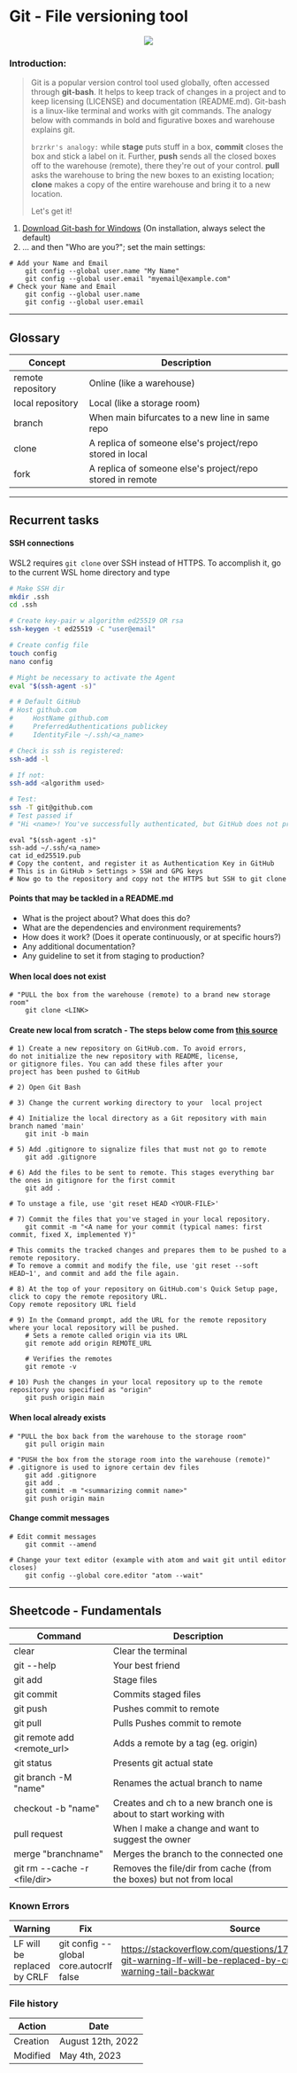 # Git - File versioning tool
<div align="center">
<img src="./images/git.svg">
</div>

### Introduction:
> Git is a popular version control tool used globally, often accessed through **git-bash**.
It helps to keep track of changes in a project and to keep licensing (LICENSE) and 
documentation (README.md). Git-bash is a linux-like terminal and works with git commands.
The analogy below with commands in bold and figurative boxes and warehouse explains git.  
> 
> `brzrkr's analogy:`
> while **stage** puts stuff in a box, **commit** closes the box and stick a label on it. 
Further, **push** sends all the closed boxes off to the warehouse (remote), 
there they're out of your control. **pull** asks the warehouse to bring the new boxes to an existing location; 
**clone** makes a copy of the entire warehouse and bring it to a new location. 
> 
> Let's get it!

1) [Download Git-bash for Windows](https://git-scm.com/download/win) 
(On installation, always select the default)
2) ... and then "Who are you?"; set the main settings:
```
# Add your Name and Email
	git config --global user.name "My Name"
	git config --global user.email "myemail@example.com"
# Check your Name and Email
	git config --global user.name
	git config --global user.email
```
---
## Glossary
| Concept           | Description                                               |
|-------------------|-----------------------------------------------------------|
 | remote repository | Online (like a warehouse)                                 |
 | local repository  | Local (like a storage room)                               |
 | branch            | When main bifurcates to a new line in same repo           |
 | clone             | A replica of someone else's project/repo stored in local  |
| fork              | A replica of someone else's project/repo stored in remote |

---

## Recurrent tasks
#### **SSH connections**
WSL2 requires `git clone` over SSH instead of HTTPS. To accomplish it, go to the current WSL home directory and type  
```bash
# Make SSH dir
mkdir .ssh
cd .ssh

# Create key-pair w algorithm ed25519 OR rsa
ssh-keygen -t ed25519 -C "user@email"

# Create config file
touch config
nano config

# Might be necessary to activate the Agent 
eval "$(ssh-agent -s)"

# # Default GitHub
# Host github.com
#     HostName github.com
#     PreferredAuthentications publickey
#     IdentityFile ~/.ssh/<a_name>

# Check is ssh is registered:
ssh-add -l

# If not:
ssh-add <algorithm used> 

# Test:
ssh -T git@github.com
# Test passed if 
# "Hi <name>! You've successfully authenticated, but GitHub does not provide shell access."
```

```
eval "$(ssh-agent -s)"
ssh-add ~/.ssh/<a_name>
cat id_ed25519.pub
# Copy the content, and register it as Authentication Key in GitHub
# This is in GitHub > Settings > SSH and GPG keys
# Now go to the repository and copy not the HTTPS but SSH to git clone
```


#### **Points that may be tackled in a README.md**
* What is the project about? What does this do?
* What are the dependencies and environment requirements?
* How does it work? (Does it operate continuously, or at specific hours?)
* Any additional documentation?
* Any guideline to set it from staging to production?

#### **When local does not exist**
```
# "PULL the box from the warehouse (remote) to a brand new storage room"
	git clone <LINK>
```

#### **Create new local from scratch** - The steps below come from [this source](https://docs.github.com/en/get-started/importing-your-projects-to-github/importing-source-code-to-github/adding-locally-hosted-code-to-github)
```
# 1) Create a new repository on GitHub.com. To avoid errors, 
do not initialize the new repository with README, license, 
or gitignore files. You can add these files after your 
project has been pushed to GitHub

# 2) Open Git Bash

# 3) Change the current working directory to your  local project

# 4) Initialize the local directory as a Git repository with main branch named 'main'
	git init -b main

# 5) Add .gitignore to signalize files that must not go to remote
	git add .gitignore

# 6) Add the files to be sent to remote. This stages everything bar the ones in gitignore for the first commit 
	git add .

# To unstage a file, use 'git reset HEAD <YOUR-FILE>'

# 7) Commit the files that you've staged in your local repository.
	git commit -m "<A name for your commit (typical names: first commit, fixed X, implemented Y)"

# This commits the tracked changes and prepares them to be pushed to a remote repository.
# To remove a commit and modify the file, use 'git reset --soft HEAD~1', and commit and add the file again.

# 8) At the top of your repository on GitHub.com's Quick Setup page, click to copy the remote repository URL.
Copy remote repository URL field

# 9) In the Command prompt, add the URL for the remote repository where your local repository will be pushed.
   	# Sets a remote called origin via its URL
	git remote add origin REMOTE_URL

	# Verifies the remotes	
	git remote -v

# 10) Push the changes in your local repository up to the remote repository you specified as "origin"
	git push origin main
```

#### **When local already exists**
```
# "PULL the box back from the warehouse to the storage room" 
	git pull origin main

# "PUSH the box from the storage room into the warehouse (remote)"
# .gitignore is used to ignore certain dev files
	git add .gitignore
	git add .
	git commit -m "<summarizing commit name>"
	git push origin main
```

#### **Change commit messages**
```
# Edit commit messages
	git commit --amend

# Change your text editor (example with atom and wait git until editor closes)
	git config --global core.editor "atom --wait"
```
---
## Sheetcode - Fundamentals

| Command                             | Description                                                         |
|-------------------------------------|---------------------------------------------------------------------|
| clear                               | Clear the terminal                                                  |
| git --help                          | Your best friend                                                    |
| git add                             | Stage files                                                         |
| git commit                          | Commits staged files                                                |
| git push                            | Pushes commit to remote                                             |
| git pull                            | Pulls Pushes commit to remote                                       |
| git remote add <tag> <remote_url>   | Adds a remote by a tag (eg. origin)                                 |
| git status                          | Presents git actual state                                           | 
| git branch -M "name"                | Renames the actual branch to name                                   | 
| checkout -b "name"                  | Creates and ch to a new branch one is about to start working with   | 
| pull request                        | When I make a change and want to suggest the owner                  | 
| merge "branchname"                  | Merges the branch to the connected one                              | 
| git rm --cache -r <file/dir>        | Removes the file/dir from cache (from the boxes) but not from local | 

### Known Errors
| Warning                     | Fix                                     | Source                                                                                                                    |
|-----------------------------|-----------------------------------------|---------------------------------------------------------------------------------------------------------------------------|
| LF will be replaced by CRLF | git config --global core.autocrlf false | https://stackoverflow.com/questions/17628305/windows-git-warning-lf-will-be-replaced-by-crlf-is-that-warning-tail-backwar |


### File history
| Action   | Date              |
|----------|-------------------|
| Creation | August 12th, 2022 |
| Modified | May 4th, 2023     |
